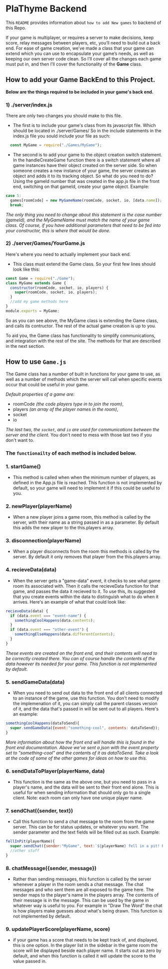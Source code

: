 # PlaThyme Backend

This `README` provides information about `how to add New games` to backend of this Repo.

If your game is multiplayer, or requires a server to make decisions, keep score, relay messages between players, etc, you’ll need to build out a back end. For ease of game creation, we’ve made a class that your game can extend which you can use to encapsulate your game’s needs, as well as keeping our own server code clean. So I’ll cover all the changes each game must put in, and then I’ll cover the functionality of the __Game__ class.

## How to add your Game BackEnd to this Project.

__Below are the things required to be included in your game's back end.__

### 1) __./server/index.js__
There are only two changes you should make to this file.
* The first is to include your game's class from its javascript file. Which should be located in ./server/Games/ So in the include statements in the index.js file you sould include your file as such:

```javascript
  const MyGame = require("./Games/MyGame");
```

* The second is to add your game to the object creation switch statement. In the handleCreateGame function there is a switch statement where all game instances have their object created on the server side. So when someone creates a new instance of your game, the server creates an object and adds it to its tracking object. So what do you need to do? Using the gameId number that was created in the app.js file in the front end, switching on that gameId, create your game object. Example:

```javascript
case 5:
  games[roomCode] = new MyGameName(roomCode, socket, io, [data.name]);
  break;
```
_The only thing you need to change about this statement is the case number (gameId), and the MyGameName must match the name of your game class. Of course, if you have additional parameters that need to be fed into your constructor, this is where that would be done._

### 2) __./server/Games/YourGame.js__
Here's where you need to actually implement your back end. 
* This class must extend the Game class. So your first few lines should look like this:

```javascript
const Game = require("./Game");
class MyGame extends Game {
  constructor(roomCode, socket, io, players) {
    super(roomCode, socket, io, players);
  }
  //add my game methods here
}
module.exports = MyGame;
```

So as you can see above, the MyGame class is extending the Game class, and calls its contructor. The rest of the actual game creation is up to you. 

To aid you, the Game class has functionality to simplify communications, and integration with the rest of the site. The methods for that are described in the next section.

## __How to use `Game.js`__

The Game class has a number of built in functions for your game to use, as well as a number of methods which the server will call when specific events occur that could be useful in your game. 

_Default properties of a game are:_
* roomCode _(the code players type in to join the room)_, 
* players _(an array of the player names in the room)_, 
* socket 
* io

_*The last two, the `socket`, and `io` are used for communications between the server and the client.*_ 
You don't need to mess with those last two if you don't want to. 

### The `functionailty` of each method is included below. 

### 1. __startGame()__ 

* This method is called when when the minimum number of players, as defined in the App.js file is reached. This function is not implemented by default, so your game will need to implement it if this could be useful to you.

### 2. __newPlayer(playerName)__ 

* When a new player joins a game room, this method is called by the server, with their name as a string passed in as a parameter. By default this adds the new player to the this.players array.

### 3. __disconnection(playerName)__ 

* When a player disconnects from the room this methods is called by the server. By default it only removes that player from the this.players array.

### 4. __recieveData(data)__ 

* When the server gets a "game-data" event, it checks to see what game room its associated with. Then it calls the recieveData function for that game, and passes the data it recieved to it. To use this, its suggested that you create events within the data to distinguish what to do when it arrives. Here's an example of what that could look like:

```javascript
recieveData(data) {
  if (data.event === "event-name") {
    somethingCoolHappens(data.contents);
  }
  if (data.event === "other-event") {
    somethingElseHappens(data.differentContents);
  }
}
```

_*These events are created on the front end, and their contents will need to be correctly created there. You can of course handle the contents of the data however its needed for your game. This function is not implemented by default.*_

### 5. __sendGameData(data)__ 

* When you need to send out data to the front end of all clients connected to an instance of the game, use this function. You don't need to modify the implemenation of it, you can simply call the parent classes version of it, and the data that's passed in will be sent out to all players. Here's an example:

```javascript
somethingCoolHappens(dataToSend){
  super.sendGameData({event:"something-cool", contents: dataToSend});
}
```

_*More information about how the front end will handle this is found in the front end documentation. Above we've sent a json with the event property set to "something-cool" and the contents of it as dataToSend. Take a look at the code of some of the other games for ideas on how to use this.*_

### 6. __sendDataToPlayer(playerName, data)__ 

* This function is the same as the above one, but you need to pass in a player's name, and the data will be sent to their front end alone. This is useful for when sending information that should only go to a single client. Note: each room can only have one unique player name.

### 7. __sendChat({sender, text})__ 

* Call this function to send a chat message to the room from the game server. This can be for status updates, or whatever you want. The sender parameter and the text fields will be filled out as such. Example:

```javascript
fellInPit(playerName){
  super.sendChat({sender:"MyGame", text:`${playerName} fell in a pit! Respawning in 10 seconds`});
  //other stuff
}
```

### 8. __chatMessage({sender, message})__ 

* Rather than sending messages, this function is called by the server whenever a player in the room sends a chat message. The chat messages and who sent them are all exposed to the game here. The sender maps to the player's name in the players array. The contents of their message is in the message. This can be used by the game in whatever way is useful to you. For example in "Draw The Word" the chat is how players make guesses about what's being drawn. This function is not implemented by default.

### 9. __updatePlayerScore(playerName, score)__ 

* if your game has a score that needs to be kept track of, and displayed, this is one option. In the player list in the sidebar in the game room the score will be displayed beside each player name. It starts out as zero by default, and when this function is called it will update the score to the value passed in.

